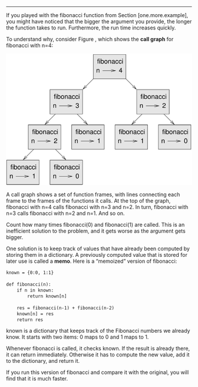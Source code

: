 -----

If you played with the <span>fibonacci</span> function from Section [one.more.example], you might have noticed that the bigger the argument you provide, the longer the function takes to run. Furthermore, the run time increases quickly.

To understand why, consider Figure , which shows the <span>**call graph**</span> for <span>fibonacci</span> with <span>n=4</span>:

![image](/.guides/img/fibonacci.jpg)



A call graph shows a set of function frames, with lines connecting each frame to the frames of the functions it calls. At the top of the graph, <span>fibonacci</span> with <span>n=4</span> calls <span>fibonacci</span> with <span>n=3</span> and <span>n=2</span>. In turn, <span>fibonacci</span> with <span>n=3</span> calls <span>fibonacci</span> with <span>n=2</span> and <span>n=1</span>. And so on.

Count how many times <span>fibonacci(0)</span> and <span>fibonacci(1)</span> are called. This is an inefficient solution to the problem, and it gets worse as the argument gets bigger.

One solution is to keep track of values that have already been computed by storing them in a dictionary. A previously computed value that is stored for later use is called a <span>**memo**</span>. Here is a “memoized” version of <span>fibonacci</span>:

    known = {0:0, 1:1}

    def fibonacci(n):
        if n in known:
            return known[n]

        res = fibonacci(n-1) + fibonacci(n-2)
        known[n] = res
        return res

<span>known</span> is a dictionary that keeps track of the Fibonacci numbers we already know. It starts with two items: 0 maps to 0 and 1 maps to 1.

Whenever <span>fibonacci</span> is called, it checks <span>known</span>. If the result is already there, it can return immediately. Otherwise it has to compute the new value, add it to the dictionary, and return it.

If you run this version of <span>fibonacci</span> and compare it with the original, you will find that it is much faster.

